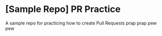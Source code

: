 # [Sample Repo] PR Practice
A sample repo for practicing how to create Pull Requests
prap prap pew pew
